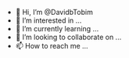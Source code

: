 - 👋 Hi, I’m @DavidbTobim
- 👀 I’m interested in ...
- 🌱 I’m currently learning ...
- 💞️ I’m looking to collaborate on ...
- 📫 How to reach me ...

<!---
DavidbTobim/DavidbTobim is a ✨ special ✨ repository because its `README.md` (this file) appears on your GitHub profile.
You can click the Preview link to take a look at your changes.
--->
